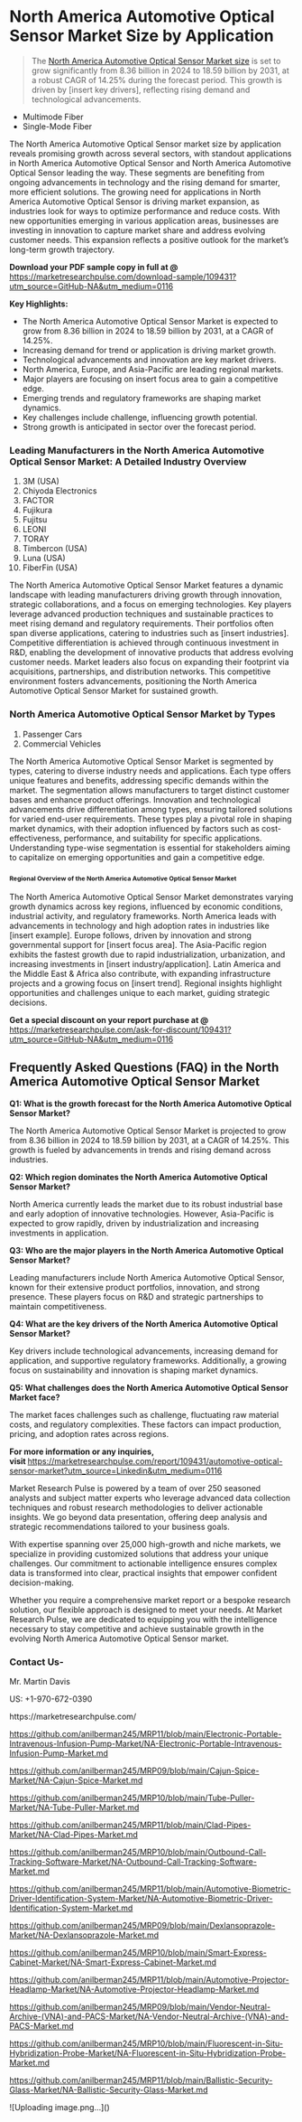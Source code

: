<h1>North America Automotive Optical Sensor Market&nbsp;Size by Application</h1><blockquote><p>The <a href="https://marketresearchpulse.com/download-sample/109431?utm_source=GitHub-NA&amp;utm_medium=0116">North America Automotive Optical Sensor Market size</a> is set to grow significantly from 8.36 billion in 2024 to 18.59 billion by 2031, at a robust CAGR of 14.25% during the forecast period. This growth is driven by [insert key drivers], reflecting rising demand and technological advancements.</p></blockquote><ul><li>Multimode Fiber <li> Single-Mode Fiber</li></ul><p>The North America Automotive Optical Sensor market size by application reveals promising growth across several sectors, with standout applications in North America Automotive Optical Sensor and North America Automotive Optical Sensor leading the way. These segments are benefiting from ongoing advancements in technology and the rising demand for smarter, more efficient solutions. The growing need for applications in North America Automotive Optical Sensor is driving market expansion, as industries look for ways to optimize performance and reduce costs. With new opportunities emerging in various application areas, businesses are investing in innovation to capture market share and address evolving customer needs. This expansion reflects a positive outlook for the market’s long-term growth trajectory.</p><p><strong>Download your PDF sample copy in full at @ </strong><a href="https://marketresearchpulse.com/download-sample/109431?utm_source=GitHub-NA&amp;utm_medium=0116">https://marketresearchpulse.com/download-sample/109431?utm_source=GitHub-NA&amp;utm_medium=0116</a></p><p><strong>Key Highlights: </strong></p><ul><li>The North America Automotive Optical Sensor Market is expected to grow from 8.36 billion in 2024 to 18.59 billion by 2031, at a CAGR of 14.25%.</li><li>Increasing demand for trend or application is driving market growth.</li><li>Technological advancements and innovation are key market drivers.</li><li>North America, Europe, and Asia-Pacific are leading regional markets.</li><li>Major players are focusing on insert focus area to gain a competitive edge.</li><li>Emerging trends and regulatory frameworks are shaping market dynamics.</li><li>Key challenges include challenge, influencing growth potential.</li><li>Strong growth is anticipated in sector over the forecast period.</li></ul><h3>Leading Manufacturers in the North America Automotive Optical Sensor Market: A Detailed Industry Overview</h3><ol><li>3M (USA)</li><li>Chiyoda Electronics</li><li>FACTOR</li><li>Fujikura</li><li>Fujitsu</li><li>LEONI</li><li>TORAY</li><li>Timbercon (USA)</li><li>Luna (USA)</li><li>FiberFin (USA)</li></ol><div class="flex max-w-full flex-col flex-grow"><div class="min-h-8 text-message flex w-full flex-col items-end gap-2 whitespace-normal break-words [.text-message+&amp;]:mt-5" dir="auto" data-message-author-role="assistant" data-message-id="fd8432e4-4910-450d-b182-61b7bfb0a01f" data-message-model-slug="gpt-4o"><div class="flex w-full flex-col gap-1 empty:hidden first:pt-[3px]"><div class="markdown prose w-full break-words dark:prose-invert light"><p>The North America Automotive Optical Sensor Market features a dynamic landscape with leading manufacturers driving growth through innovation, strategic collaborations, and a focus on emerging technologies. Key players leverage advanced production techniques and sustainable practices to meet rising demand and regulatory requirements. Their portfolios often span diverse applications, catering to industries such as [insert industries]. Competitive differentiation is achieved through continuous investment in R&amp;D, enabling the development of innovative products that address evolving customer needs. Market leaders also focus on expanding their footprint via acquisitions, partnerships, and distribution networks. This competitive environment fosters advancements, positioning the North America Automotive Optical Sensor Market for sustained growth.</p></div></div></div></div><h3>North America Automotive Optical Sensor Market by Types</h3><ol><li>Passenger Cars <li> Commercial Vehicles</li></ol><div class="flex max-w-full flex-col flex-grow"><div class="min-h-8 text-message flex w-full flex-col items-end gap-2 whitespace-normal break-words [.text-message+&amp;]:mt-5" dir="auto" data-message-author-role="assistant" data-message-id="084470be-0bb7-4664-bddf-5156b4f41249" data-message-model-slug="gpt-4o-mini"><div class="flex w-full flex-col gap-1 empty:hidden first:pt-[3px]"><div class="markdown prose w-full break-words dark:prose-invert light"><p>The North America Automotive Optical Sensor Market is segmented by types, catering to diverse industry needs and applications. Each type offers unique features and benefits, addressing specific demands within the market. The segmentation allows manufacturers to target distinct customer bases and enhance product offerings. Innovation and technological advancements drive differentiation among types, ensuring tailored solutions for varied end-user requirements. These types play a pivotal role in shaping market dynamics, with their adoption influenced by factors such as cost-effectiveness, performance, and suitability for specific applications. Understanding type-wise segmentation is essential for stakeholders aiming to capitalize on emerging opportunities and gain a competitive edge.</p></div></div></div></div><h3><span style="font-size: 11px;">Regional Overview of the North America Automotive Optical Sensor Market</span></h3><div class="flex max-w-full flex-col flex-grow"><div class="min-h-8 text-message flex w-full flex-col items-end gap-2 whitespace-normal break-words [.text-message+&amp;]:mt-5" dir="auto" data-message-author-role="assistant" data-message-id="e9038762-ce64-4e30-91c9-9bd413514231" data-message-model-slug="gpt-4o-mini"><div class="flex w-full flex-col gap-1 empty:hidden first:pt-[3px]"><div class="markdown prose w-full break-words dark:prose-invert light"><p>The North America Automotive Optical Sensor Market demonstrates varying growth dynamics across key regions, influenced by economic conditions, industrial activity, and regulatory frameworks. North America leads with advancements in technology and high adoption rates in industries like [insert example]. Europe follows, driven by innovation and strong governmental support for [insert focus area]. The Asia-Pacific region exhibits the fastest growth due to rapid industrialization, urbanization, and increasing investments in [insert industry/application]. Latin America and the Middle East &amp; Africa also contribute, with expanding infrastructure projects and a growing focus on [insert trend]. Regional insights highlight opportunities and challenges unique to each market, guiding strategic decisions.</p></div></div></div></div><p><strong>Get a special discount on your report purchase at @ </strong><a href="https://marketresearchpulse.com/ask-for-discount/109431?utm_source=GitHub-NA&amp;utm_medium=0116">https://marketresearchpulse.com/ask-for-discount/109431?utm_source=GitHub-NA&amp;utm_medium=0116</a></p><h2>Frequently Asked Questions (FAQ) in the North America Automotive Optical Sensor Market</h2><p><strong>Q1: What is the growth forecast for the North America Automotive Optical Sensor Market?</strong></p><p>The North America Automotive Optical Sensor Market is projected to grow from 8.36 billion in 2024 to 18.59 billion by 2031, at a CAGR of 14.25%. This growth is fueled by advancements in trends and rising demand across industries.</p><p><strong>Q2: Which region dominates the North America Automotive Optical Sensor Market?</strong></p><p>North America currently leads the market due to its robust industrial base and early adoption of innovative technologies. However, Asia-Pacific is expected to grow rapidly, driven by industrialization and increasing investments in application.</p><p><strong>Q3: Who are the major players in the North America Automotive Optical Sensor Market?</strong></p><p>Leading manufacturers include North America Automotive Optical Sensor, known for their extensive product portfolios, innovation, and strong presence. These players focus on R&amp;D and strategic partnerships to maintain competitiveness.</p><p><strong>Q4: What are the key drivers of the North America Automotive Optical Sensor Market?</strong></p><p>Key drivers include technological advancements, increasing demand for application, and supportive regulatory frameworks. Additionally, a growing focus on sustainability and innovation is shaping market dynamics.</p><p><strong>Q5: What challenges does the North America Automotive Optical Sensor Market face?</strong></p><p>The market faces challenges such as challenge, fluctuating raw material costs, and regulatory complexities. These factors can impact production, pricing, and adoption rates across regions.</p><p><strong>For more information or any inquiries, visit&nbsp;</strong><a href="https://marketresearchpulse.com/report/109431/automotive-optical-sensor-market?utm_source=Linkedin&utm_medium=0116">https://marketresearchpulse.com/report/109431/automotive-optical-sensor-market?utm_source=Linkedin&utm_medium=0116</a></p><p>Market Research Pulse is powered by a team of over 250 seasoned analysts and subject matter experts who leverage advanced data collection techniques and robust research methodologies to deliver actionable insights. We go beyond data presentation, offering deep analysis and strategic recommendations tailored to your business goals.</p><p>With expertise spanning over 25,000 high-growth and niche markets, we specialize in providing customized solutions that address your unique challenges. Our commitment to actionable intelligence ensures complex data is transformed into clear, practical insights that empower confident decision-making.</p><p>Whether you require a comprehensive market report or a bespoke research solution, our flexible approach is designed to meet your needs. At Market Research Pulse, we are dedicated to equipping you with the intelligence necessary to stay competitive and achieve sustainable growth in the evolving North America Automotive Optical Sensor market.</p><h3><strong>Contact Us-</strong></h3><p>Mr. Martin Davis</p><p>US: +1-970-672-0390</p><p>https://marketresearchpulse.com/</p><p><a href="https://github.com/anilberman245/MRP11/blob/main/Electronic-Portable-Intravenous-Infusion-Pump-Market/NA-Electronic-Portable-Intravenous-Infusion-Pump-Market.md">https://github.com/anilberman245/MRP11/blob/main/Electronic-Portable-Intravenous-Infusion-Pump-Market/NA-Electronic-Portable-Intravenous-Infusion-Pump-Market.md</a></p><p><a href="https://github.com/anilberman245/MRP09/blob/main/Cajun-Spice-Market/NA-Cajun-Spice-Market.md">https://github.com/anilberman245/MRP09/blob/main/Cajun-Spice-Market/NA-Cajun-Spice-Market.md</a></p><p><a href="https://github.com/anilberman245/MRP10/blob/main/Tube-Puller-Market/NA-Tube-Puller-Market.md">https://github.com/anilberman245/MRP10/blob/main/Tube-Puller-Market/NA-Tube-Puller-Market.md</a></p><p><a href="https://github.com/anilberman245/MRP11/blob/main/Clad-Pipes-Market/NA-Clad-Pipes-Market.md">https://github.com/anilberman245/MRP11/blob/main/Clad-Pipes-Market/NA-Clad-Pipes-Market.md</a></p><p><a href="https://github.com/anilberman245/MRP10/blob/main/Outbound-Call-Tracking-Software-Market/NA-Outbound-Call-Tracking-Software-Market.md">https://github.com/anilberman245/MRP10/blob/main/Outbound-Call-Tracking-Software-Market/NA-Outbound-Call-Tracking-Software-Market.md</a></p><p><a href="https://github.com/anilberman245/MRP11/blob/main/Automotive-Biometric-Driver-Identification-System-Market/NA-Automotive-Biometric-Driver-Identification-System-Market.md">https://github.com/anilberman245/MRP11/blob/main/Automotive-Biometric-Driver-Identification-System-Market/NA-Automotive-Biometric-Driver-Identification-System-Market.md</a></p><p><a href="https://github.com/anilberman245/MRP09/blob/main/Dexlansoprazole-Market/NA-Dexlansoprazole-Market.md">https://github.com/anilberman245/MRP09/blob/main/Dexlansoprazole-Market/NA-Dexlansoprazole-Market.md</a></p><p><a href="https://github.com/anilberman245/MRP10/blob/main/Smart-Express-Cabinet-Market/NA-Smart-Express-Cabinet-Market.md">https://github.com/anilberman245/MRP10/blob/main/Smart-Express-Cabinet-Market/NA-Smart-Express-Cabinet-Market.md</a></p><p><a href="https://github.com/anilberman245/MRP11/blob/main/Automotive-Projector-Headlamp-Market/NA-Automotive-Projector-Headlamp-Market.md">https://github.com/anilberman245/MRP11/blob/main/Automotive-Projector-Headlamp-Market/NA-Automotive-Projector-Headlamp-Market.md</a></p><p><a href="https://github.com/anilberman245/MRP09/blob/main/Vendor-Neutral-Archive-(VNA)-and-PACS-Market/NA-Vendor-Neutral-Archive-(VNA)-and-PACS-Market.md">https://github.com/anilberman245/MRP09/blob/main/Vendor-Neutral-Archive-(VNA)-and-PACS-Market/NA-Vendor-Neutral-Archive-(VNA)-and-PACS-Market.md</a></p><p><a href="https://github.com/anilberman245/MRP10/blob/main/Fluorescent-in-Situ-Hybridization-Probe-Market/NA-Fluorescent-in-Situ-Hybridization-Probe-Market.md">https://github.com/anilberman245/MRP10/blob/main/Fluorescent-in-Situ-Hybridization-Probe-Market/NA-Fluorescent-in-Situ-Hybridization-Probe-Market.md</a></p><p><a href="https://github.com/anilberman245/MRP11/blob/main/Ballistic-Security-Glass-Market/NA-Ballistic-Security-Glass-Market.md">https://github.com/anilberman245/MRP11/blob/main/Ballistic-Security-Glass-Market/NA-Ballistic-Security-Glass-Market.md</a></p>
![Uploading image.png…]()
